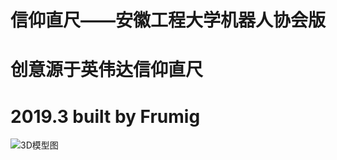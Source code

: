# 信仰直尺——安徽工程大学机器人协会版
# 创意源于英伟达信仰直尺
# 2019.3 built by Frumig
![3D模型图](https://github.com/El-Psy-Congro/Faith-ruler-Version-of-Robot-Association/blob/masterImages/3D模型图A.jpg)